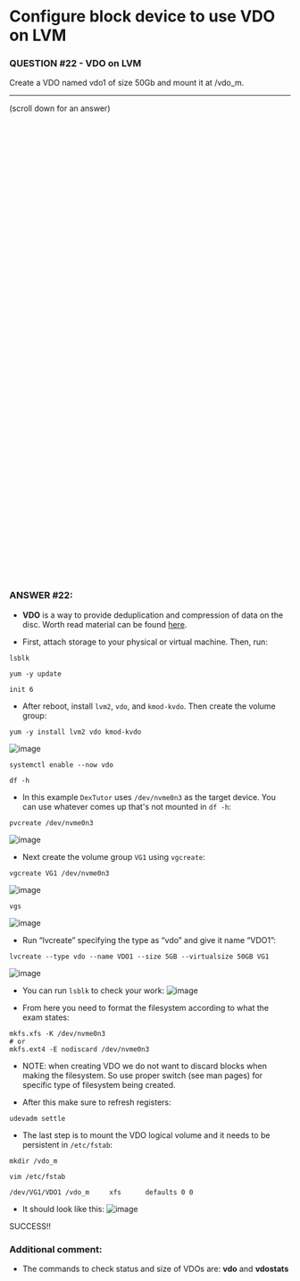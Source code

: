 # Configure block device to use VDO on LVM

### QUESTION #22 - VDO on LVM
Create a VDO named vdo1 of size 50Gb and mount it at /vdo_m. 

***
(scroll down for an answer)

<br/><br/><br/><br/><br/><br/><br/><br/><br/><br/><br/><br/><br/><br/><br/><br/><br/><br/><br/><br/><br/><br/><br/><br/>
<br/><br/><br/><br/><br/><br/><br/><br/><br/><br/><br/><br/><br/><br/><br/><br/><br/><br/><br/><br/><br/><br/><br/><br/>

### ANSWER #22:

* **VDO** is a way to provide deduplication and compression of data on the disc. Worth read material can be found
<a href="https://hobo.house/2018/09/13/using-vdo-on-centos-rhel7-for-storage-efficiency/">here</a>.

* First, attach storage to your physical or virtual machine. Then, run:
```
lsblk
```
```
yum -y update
```
```
init 6
```

* After reboot, install ```lvm2```, ```vdo```, and ```kmod-kvdo```.  Then create the volume group: 

```
yum -y install lvm2 vdo kmod-kvdo
```
![image](https://github.com/RedHatRanger/rhcsa9vagrant/assets/90477448/a44b80b3-536e-48ad-a9c7-77ee3cdf33bb)
 
```
systemctl enable --now vdo
```
```
df -h
```
* In this example ```DexTutor``` uses ```/dev/nvme0n3``` as the target device.  You can use whatever comes up that's not mounted in ```df -h```:
```
pvcreate /dev/nvme0n3
```
![image](https://github.com/RedHatRanger/rhcsa9vagrant/assets/90477448/109dacd5-2b49-4a3a-907b-afd042a06f34)


* Next create the volume group ```VG1``` using ```vgcreate```:
```
vgcreate VG1 /dev/nvme0n3
```
![image](https://github.com/RedHatRanger/rhcsa9vagrant/assets/90477448/bbefd14d-b9a4-4b7b-8989-760ef62e4d18)


```
vgs
```
![image](https://github.com/RedHatRanger/rhcsa9vagrant/assets/90477448/2c89323d-1811-463a-a955-4165d54fca0c)

* Run “lvcreate” specifying the type as “vdo” and give it name “VDO1”:
```
lvcreate --type vdo --name VDO1 --size 5GB --virtualsize 50GB VG1
```
![image](https://github.com/RedHatRanger/rhcsa9vagrant/assets/90477448/b35fccec-e011-4f16-90ac-462bce1dc4fe)

* You can run ```lsblk``` to check your work:
![image](https://github.com/RedHatRanger/rhcsa9vagrant/assets/90477448/a77aca02-80c9-43d2-ad96-40c80c90d5b0)

* From here you need to format the filesystem according to what the exam states:
```
mkfs.xfs -K /dev/nvme0n3
# or
mkfs.ext4 -E nodiscard /dev/nvme0n3
```

* NOTE: when creating VDO we do not want to discard blocks when making the filesystem. So use proper switch (see man pages) for specific 
type of filesystem being created.

* After this make sure to refresh registers:
```
udevadm settle
```

* The last step is to mount the VDO logical volume and it needs to be persistent in ```/etc/fstab```:
```
mkdir /vdo_m
```
```
vim /etc/fstab
```
```
/dev/VG1/VDO1 /vdo_m     xfs      defaults 0 0
```
* It should look like this:
![image](https://github.com/RedHatRanger/rhcsa9vagrant/assets/90477448/248196ad-9e4a-4e8c-888c-f99f9d34d045)

SUCCESS!!

### Additional comment:
* The commands to check status and size of VDOs are:  **vdo** and **vdostats**
